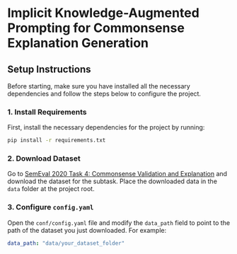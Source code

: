 # Implicit Knowledge-Augmented Prompting for Commonsense Explanation Generation
## Setup Instructions

Before starting, make sure you have installed all the necessary dependencies and follow the steps below to configure the project.

### 1. Install Requirements

First, install the necessary dependencies for the project by running:
```bash
pip install -r requirements.txt
```
### 2. Download Dataset

Go to [SemEval 2020 Task 4: Commonsense Validation and Explanation](https://github.com/wangcunxiang/SemEval2020-Task4-Commonsense-Validation-and-Explanation) and download the dataset for the subtask. Place the downloaded data in the `data` folder at the project root.

### 3. Configure `config.yaml`

Open the `conf/config.yaml` file and modify the `data_path` field to point to the path of the dataset you just downloaded. For example:

```yaml
data_path: "data/your_dataset_folder"
